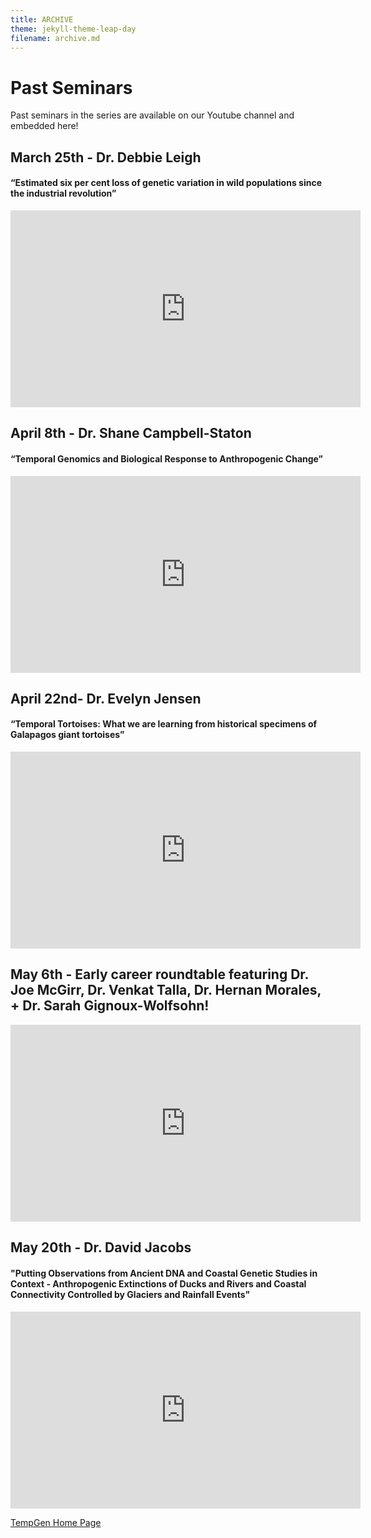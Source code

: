 ```yaml
---
title: ARCHIVE
theme: jekyll-theme-leap-day
filename: archive.md
---
```


# Past Seminars

Past seminars in the series are available on our Youtube channel and embedded here!

## March 25th -  Dr. Debbie Leigh
#### “Estimated six per cent loss of genetic variation in wild populations since the industrial revolution”

<iframe width="560" height="315" src="https://www.youtube.com/embed/IXrH_OvfJoQ" frameborder="0" allow="autoplay; encrypted-media" allowfullscreen></iframe>


## April 8th - Dr. Shane Campbell-Staton
#### “Temporal Genomics and Biological Response to Anthropogenic Change”

<iframe width="560" height="315" src="https://www.youtube.com/embed/JGy8r09OniM" frameborder="0" allow="autoplay; encrypted-media" allowfullscreen></iframe>


## April 22nd- Dr. Evelyn Jensen
#### “Temporal Tortoises: What we are learning from historical specimens of Galapagos giant tortoises”

<iframe width="560" height="315" src="https://www.youtube.com/embed/a9fDi7NoAhY" frameborder="0" allow="autoplay; encrypted-media" allowfullscreen></iframe>


## May 6th - Early career roundtable featuring Dr. Joe McGirr, Dr. Venkat Talla, Dr. Hernan Morales, + Dr. Sarah Gignoux-Wolfsohn!

<iframe width="560" height="315" src="https://www.youtube.com/embed/_tdf147IzB8" frameborder="0" allow="autoplay; encrypted-media" allowfullscreen></iframe>


## May 20th - Dr. David Jacobs
#### "Putting Observations from Ancient DNA and Coastal Genetic Studies in Context - Anthropogenic Extinctions of Ducks and Rivers and Coastal Connectivity Controlled by Glaciers and Rainfall Events" 

<iframe width="560" height="315" src="https://www.youtube.com/embed/vX07mhegsOc" frameborder="0" allow="autoplay; encrypted-media" allowfullscreen></iframe>

[TempGen Home Page](https://tempgenomics-rcn.github.io/website/)
